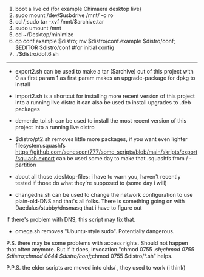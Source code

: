 1. boot a live cd (for example Chimaera desktop live)
2. sudo mount /dev/$usbdrive /mnt/ -o ro
3. cd /;sudo tar -xvf /mnt/$archive.tar
4. sudo umount /mnt
5. cd ~/Desktop/minimize
6. cp conf.example $distro; mv $distro/conf.example $distro/conf; $EDITOR $distro/conf #for initial config
7. ./$distro/doIt6.sh

-----------------------------------------------------------

- export2.sh can be used to make a tar ($archive)  out of this project with 0 as first param
	1 as first param makes an upgrade-package for dpkg to install

- import2.sh 
	is a shortcut for installing more recent version of this project into a running live distro
	it can also be used to install upgrades to .deb packages

- demerde_toi.sh
	can be used to install the most recent version of this project into a running live distro

- $distro/pt2.sh removes little more packages,
  	 if you want even lighter filesystem.squashfs
	https://github.com/senescent777/some_scripts/blob/main/skripts/export/squ.ash.export can be used some day to make that .squashfs from / - partition


- about all those .desktop-files: i have to warn you, haven't recently tested if those  do what they're supposed to (some day i will)

- changedns.sh can be used to change the network configuration to use plain-old-DNS and that's all folks.
  There is something going on with Daedalus/stubby/dnsmasq that i have to figure out


If there's problem with DNS, this script may fix that. 

- omega.sh removes "Ubuntu-style sudo". Potentially dangerous.

P.S. there may be some problems with access rights.  Should not happen that often anymore. 
But if it does, invocation "chmod 0755 *.sh;chmod 0755 $distro;chmod 0644 $distro/conf*;chmod 0755 $distro/*.sh" helps.


P.P.S. the elder scripts are moved into olds/ , they used to work (i think)


